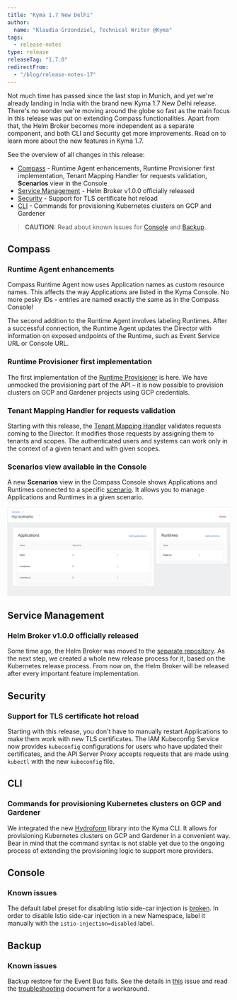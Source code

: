 ```yaml
---
title: "Kyma 1.7 New Delhi"
author:
  name: "Klaudia Grzondziel, Technical Writer @Kyma"
tags:
  - release-notes
type: release
releaseTag: "1.7.0"
redirectFrom:
  - "/blog/release-notes-17"
---
```


Not much time has passed since the last stop in Munich, and yet we're already landing in India with the brand new Kyma 1.7 New Delhi release. There's no wonder we're moving around the globe so fast as the main focus in this release was put on extending Compass functionalities. Apart from that, the Helm Broker becomes more independent as a separate component, and both CLI and Security get more improvements. Read on to learn more about the new features in Kyma 1.7.

<!-- overview -->

See the overview of all changes in this release:
- [Compass](#compass) - Runtime Agent enhancements, Runtime Provisioner first implementation, Tenant Mapping Handler for requests validation, **Scenarios** view in the Console
- [Service Management](#service-management) - Helm Broker v1.0.0 officially released
- [Security](#security) - Support for TLS certificate hot reload
- [CLI](#cli) - Commands for provisioning Kubernetes clusters on GCP and Gardener

>**CAUTION:** Read about known issues for [Console](#console) and [Backup](#backup).

## Compass

### Runtime Agent enhancements

Compass Runtime Agent now uses Application names as custom resource names. This affects the way Applications are listed in the Kyma Console. No more pesky IDs - entries are named exactly the same as in the Compass Console!

The second addition to the Runtime Agent involves labeling Runtimes. After a successful connection, the Runtime Agent updates the Director with information on exposed endpoints of the Runtime, such as Event Service URL or Console URL.

### Runtime Provisioner first implementation

The first implementation of the [Runtime Provisioner](https://kyma-project.io/docs/components/compass#architecture-components-runtime-provisioner) is here. We have unmocked the provisioning part of the API – it is now possible to provision clusters on GCP and Gardener projects using GCP credentials.

### Tenant Mapping Handler for requests validation

Starting with this release, the [Tenant Mapping Handler](https://github.com/kyma-incubator/compass/blob/master/docs/compass/03-01-security.md#tenant-mapping-handler) validates requests coming to the Director. It modifies those requests by assigning them to tenants and scopes. The authenticated users and systems can work only in the context of a given tenant and with given scopes.

### Scenarios view available in the Console

A new **Scenarios** view in the Compass Console shows Applications and Runtimes connected to a specific [scenario](https://kyma-project.io/docs/components/compass#architecture-basic-architecture-scenarios). It allows you to manage Applications and Runtimes in a given scenario.

![Details view](./details-view.png)


## Service Management

### Helm Broker v1.0.0 officially released

Some time ago, the Helm Broker was moved to the [separate repository](https://github.com/kyma-project/helm-broker). As the next step, we created a whole new release process for it, based on the Kubernetes release process. From now on, the Helm Broker will be released after every important feature implementation.


## Security

### Support for TLS certificate hot reload

Starting with this release, you don't have to manually restart Applications to make them work with new TLS certificates. The IAM Kubeconfig Service now provides `kubeconfig` configurations for users who have updated their certificates, and the API Server Proxy accepts requests that are made using `kubectl` with the new `kubeconfig` file.


## CLI

### Commands for provisioning Kubernetes clusters on GCP and Gardener

We integrated the new [Hydroform](https://github.com/kyma-incubator/hydroform) library into the Kyma CLI. It allows for provisioning Kubernetes clusters on GCP and Gardener in a convenient way. Bear in mind that the command syntax is not stable yet due to the ongoing process of extending the provisioning logic to support more providers.

## Console

### Known issues

The default label preset for disabling Istio side-car injection is [broken](https://github.com/kyma-project/console/issues/1352). In order to disable Istio side-car injection in a new Namespace, label it manually with the `istio-injection=disabled` label.

## Backup

### Known issues

Backup restore for the Event Bus fails. See the details in [this](https://github.com/kyma-project/kyma/issues/5942) issue and read the [troubleshooting](https://kyma-project.io/docs/1.7/components/backup#troubleshooting-restore-troubleshooting-eventing-not-working) document for a workaround.
